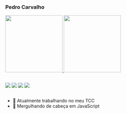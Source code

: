 ### Pedro Carvalho

 <div>
  <a href="https://github.com/pdrocarvalho">
  <img height="180em" src="https://github-readme-stats.vercel.app/api?username=w4rl0ck3r&show_icons=true&theme=dark&include_all_commits=true&count_private=true"/>
  <img height="180em" src="https://github-readme-stats.vercel.app/api/top-langs/?username=w4rl0ck3r&layout=compact&langs_count=7&theme=dark"/>
</div>
  
  ##
 
<div> 
    <a href="https://instagram.com/predo.ca" target="_blank"><img src="https://img.shields.io/badge/-Instagram-%23E4405F?style=for-the-badge&logo=instagram&logoColor=white" target="_blank"></a>
 	<a href="https://www.twitch.tv/Pedrokka" target="_blank"><img src="https://img.shields.io/badge/Twitch-9146FF?style=for-the-badge&logo=twitch&logoColor=white" target="_blank"></a> 
  <a href = "mailto:peedro.gc@gmail.com"><img src="https://img.shields.io/badge/-Gmail-%23333?style=for-the-badge&logo=gmail&logoColor=white" target="_blank"></a>
  <a href="https://www.linkedin.com/in/pedro-henrique-carvalho-185b6197/" target="_blank"><img src="https://img.shields.io/badge/-LinkedIn-%230077B5?style=for-the-badge&logo=linkedin&logoColor=white" target="_blank"></a> 
 </div>

  ##
  
- 🔭 Atualmente trabalhando no meu TCC
- 🌱 Mergulhando de cabeça em JavaScript
